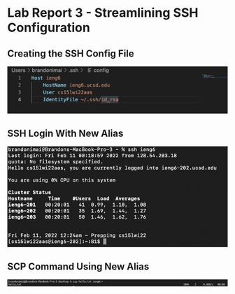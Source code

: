 # Lab Report 3 - Streamlining SSH Configuration

## Creating the SSH Config File
![Image](./screenshots/lab-report-3/config_vscode.png)

## SSH Login With New Alias
![Image](./screenshots/lab-report-3/ssh_login.png)

## SCP Command Using New Alias
![Image](./screenshots/lab-report-3/scp.png)